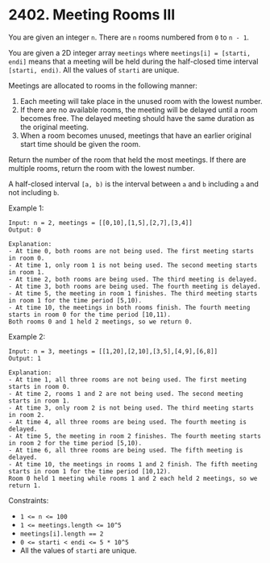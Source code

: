 # 2402. Meeting Rooms III

You are given an integer `n`. There are `n` rooms numbered from `0` to `n - 1`.

You are given a 2D integer array `meetings` where `meetings[i] = [starti, endi]` means that a meeting will be held during the half-closed time interval `[starti, endi)`. All the values of `starti` are unique.

Meetings are allocated to rooms in the following manner:

1. Each meeting will take place in the unused room with the lowest number.
1. If there are no available rooms, the meeting will be delayed until a room becomes free. The delayed meeting should have the same duration as the original meeting.
1. When a room becomes unused, meetings that have an earlier original start time should be given the room.

Return the number of the room that held the most meetings. If there are multiple rooms, return the room with the lowest number.

A half-closed interval `[a, b)` is the interval between `a` and `b` including `a` and not including `b`.

Example 1:

    Input: n = 2, meetings = [[0,10],[1,5],[2,7],[3,4]]
    Output: 0

    Explanation:
    - At time 0, both rooms are not being used. The first meeting starts in room 0.
    - At time 1, only room 1 is not being used. The second meeting starts in room 1.
    - At time 2, both rooms are being used. The third meeting is delayed.
    - At time 3, both rooms are being used. The fourth meeting is delayed.
    - At time 5, the meeting in room 1 finishes. The third meeting starts in room 1 for the time period [5,10).
    - At time 10, the meetings in both rooms finish. The fourth meeting starts in room 0 for the time period [10,11).
    Both rooms 0 and 1 held 2 meetings, so we return 0.
    
Example 2:

    Input: n = 3, meetings = [[1,20],[2,10],[3,5],[4,9],[6,8]]
    Output: 1
    
    Explanation:
    - At time 1, all three rooms are not being used. The first meeting starts in room 0.
    - At time 2, rooms 1 and 2 are not being used. The second meeting starts in room 1.
    - At time 3, only room 2 is not being used. The third meeting starts in room 2.
    - At time 4, all three rooms are being used. The fourth meeting is delayed.
    - At time 5, the meeting in room 2 finishes. The fourth meeting starts in room 2 for the time period [5,10).
    - At time 6, all three rooms are being used. The fifth meeting is delayed.
    - At time 10, the meetings in rooms 1 and 2 finish. The fifth meeting starts in room 1 for the time period [10,12).
    Room 0 held 1 meeting while rooms 1 and 2 each held 2 meetings, so we return 1. 

Constraints:

- `1 <= n <= 100`
- `1 <= meetings.length <= 10^5`
- `meetings[i].length == 2`
- `0 <= starti < endi <= 5 * 10^5`
- All the values of `starti` are unique.